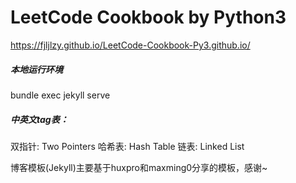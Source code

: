 # LeetCode Cookbook by Python3

https://fjljlzy.github.io/LeetCode-Cookbook-Py3.github.io/



##### 本地运行环境

bundle exec jekyll serve

##### 中英文tag表：
双指针: Two Pointers
哈希表: Hash Table
链表: Linked List


博客模板(Jekyll)主要基于huxpro和maxming0分享的模板，感谢~
